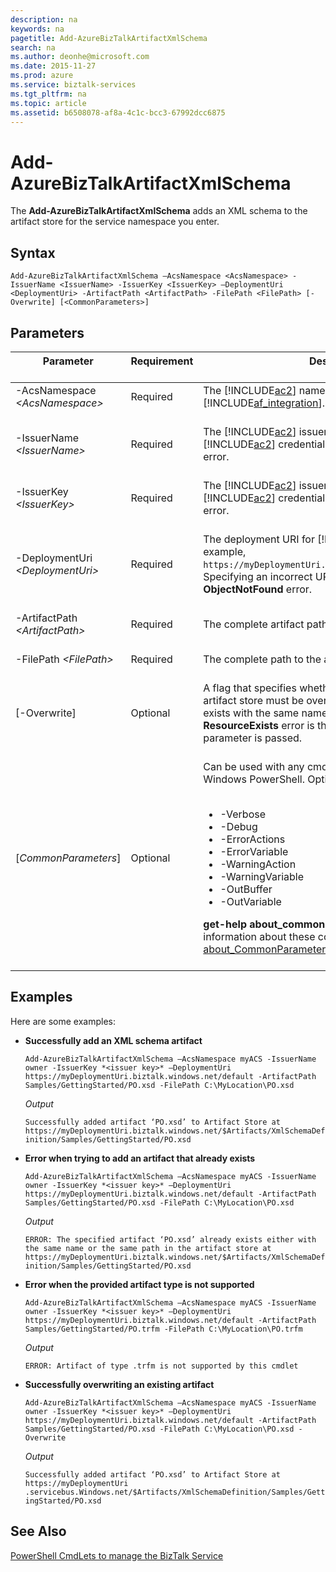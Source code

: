 ```yaml
---
description: na
keywords: na
pagetitle: Add-AzureBizTalkArtifactXmlSchema
search: na
ms.author: deonhe@microsoft.com
ms.date: 2015-11-27
ms.prod: azure
ms.service: biztalk-services
ms.tgt_pltfrm: na
ms.topic: article
ms.assetid: b6508078-af8a-4c1c-bcc3-67992dcc6875
---
```

# Add-AzureBizTalkArtifactXmlSchema
The **Add-AzureBizTalkArtifactXmlSchema** adds an XML schema to the artifact store for the service namespace you enter.

## Syntax
`Add-AzureBizTalkArtifactXmlSchema –AcsNamespace <AcsNamespace> -IssuerName <IssuerName> -IssuerKey <IssuerKey> –DeploymentUri  <DeploymentUri> -ArtifactPath <ArtifactPath> -FilePath <FilePath> [-Overwrite] [<CommonParameters>]`

## Parameters

|Parameter <br /> <br />|Requirement <br /> <br />|Description <br /> <br />|
|-------------|---------------|---------------|
|-AcsNamespace *&lt;AcsNamespace&gt;* <br /> <br />|Required <br /> <br />|The [!INCLUDE[ac2](/Token/ac2_md.md)] namespace associated with [!INCLUDE[af_integration](/Token/af_integration_md.md)]. <br /> <br />|
|-IssuerName *&lt;IssuerName&gt;* <br /> <br />|Required <br /> <br />|The [!INCLUDE[ac2](/Token/ac2_md.md)] issuer name. Specifying incorrect [!INCLUDE[ac2](/Token/ac2_md.md)] credentials results in an authentication error. <br /> <br />|
|-IssuerKey *&lt;IssuerKey&gt;* <br /> <br />|Required <br /> <br />|The [!INCLUDE[ac2](/Token/ac2_md.md)] issuer key. Specifying incorrect [!INCLUDE[ac2](/Token/ac2_md.md)] credentials results in an authentication error. <br /> <br />|
|-DeploymentUri *&lt;DeploymentUri&gt;* <br /> <br />|Required <br /> <br />|The deployment URI for [!INCLUDE[af_integration](/Token/af_integration_md.md)]. For example, `https://myDeploymentUri.biztalk.windows.net/default/`. Specifying an incorrect URL will result in an **ObjectNotFound** error. <br /> <br />|
|-ArtifactPath *&lt;ArtifactPath&gt;* <br /> <br />|Required <br /> <br />|The complete artifact path in the artifact store. <br /> <br />|
|-FilePath *&lt;FilePath&gt;* <br /> <br />|Required <br /> <br />|The complete path to the artifact file to be uploaded. <br /> <br />|
|[-Overwrite] <br /> <br />|Optional <br /> <br />|A flag that specifies whether the existing artifacts in the artifact store must be overwritten. If an artifact already exists with the same name or at the same path, a **ResourceExists** error is thrown, unless the **Overwrite** parameter is passed. <br /> <br />|
|[*CommonParameters*] <br /> <br />|Optional <br /> <br />|Can be used with any cmdlet and are implemented by Windows PowerShell. Options include: <br /> <br /><ul><li>-Verbose </li><li>-Debug </li><li>-ErrorActions </li><li>-ErrorVariable </li><li>-WarningAction </li><li>-WarningVariable </li><li>-OutBuffer </li><li>-OutVariable </li> </ul>**get-help about_commonparameters** provides detailed information about these common parameters. [about_CommonParameters](http://go.microsoft.com/fwlink/?LinkId=113216) is also a good resource. <br /> <br />|

## Examples
Here are some examples:

- **Successfully add an XML schema artifact**

   `Add-AzureBizTalkArtifactXmlSchema –AcsNamespace myACS -IssuerName owner -IssuerKey *<issuer key>* –DeploymentUri https://myDeploymentUri.biztalk.windows.net/default -ArtifactPath Samples/GettingStarted/PO.xsd -FilePath C:\MyLocation\PO.xsd`

   *Output*

   `Successfully added artifact ‘PO.xsd’ to Artifact Store at https://myDeploymentUri.biztalk.windows.net/$Artifacts/XmlSchemaDefinition/Samples/GettingStarted/PO.xsd`

- **Error when trying to add an artifact that already exists**

   `Add-AzureBizTalkArtifactXmlSchema –AcsNamespace myACS -IssuerName owner -IssuerKey *<issuer key>* –DeploymentUri https://myDeploymentUri.biztalk.windows.net/default -ArtifactPath Samples/GettingStarted/PO.xsd -FilePath C:\MyLocation\PO.xsd`

   *Output*

   `ERROR: The specified artifact ‘PO.xsd’ already exists either with the same name or the same path in the artifact store at https://myDeploymentUri.biztalk.windows.net/$Artifacts/XmlSchemaDefinition/Samples/GettingStarted/PO.xsd`

- **Error when the provided artifact type is not supported**

   `Add-AzureBizTalkArtifactXmlSchema –AcsNamespace myACS -IssuerName owner -IssuerKey *<issuer key>* –DeploymentUri https://myDeploymentUri.biztalk.windows.net/default -ArtifactPath Samples/GettingStarted/PO.trfm -FilePath C:\MyLocation\PO.trfm`

   *Output*

   `ERROR: Artifact of type .trfm is not supported by this cmdlet`

- **Successfully overwriting an existing artifact**

   `Add-AzureBizTalkArtifactXmlSchema –AcsNamespace myACS -IssuerName owner -IssuerKey *<issuer key>* –DeploymentUri  https://myDeploymentUri.biztalk.windows.net/default -ArtifactPath Samples/GettingStarted/PO.xsd -FilePath C:\MyLocation\PO.xsd -Overwrite`

   *Output*

   `Successfully added artifact ‘PO.xsd’ to Artifact Store at https://myDeploymentUri .servicebus.Windows.net/$Artifacts/XmlSchemaDefinition/Samples/GettingStarted/PO.xsd`

## See Also
[PowerShell CmdLets to manage the BizTalk Service](/Topic/PowerShell_CmdLets_to_manage_the_BizTalk_Service.md)

